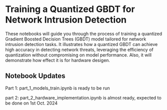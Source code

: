 # Training a Quantized GBDT for Network Intrusion Detection
These notebooks will guide you through the process of training a quantized Gradient Boosted Decision Trees (GBDT) model tailored for network intrusion detection tasks. It illustrates how a quantized GBDT can achieve high accuracy in detecting network threats, leveraging the efficiency of quantization without compromising on model performance. Also, it will demonstrate how effect it is for hardware desigen.

## Notebook Updates

Part 1: part_1_models_train.ipynb is ready to be run

part 2: part_2_hardware_implementation.ipynb is almost ready, expected to be done on 1st Oct. 2024

